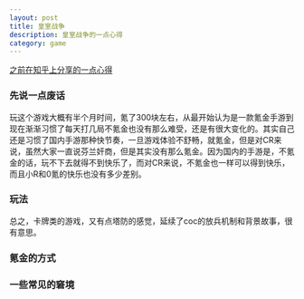```yaml
---
layout: post
title: 皇室战争
description: 皇室战争的一点心得
category: game
---
```


[之前在知乎上分享的一点心得](https://www.zhihu.com/question/39658075/answer/91817642)

### 先说一点废话

玩这个游戏大概有半个月时间，氪了300块左右，从最开始认为是一款氪金手游到现在渐渐习惯了每天打几局不氪金也没有那么难受，还是有很大变化的。其实自己还是习惯了国内手游那种快节奏，一旦游戏体验不舒畅，就氪金，但是对CR来说，虽然大家一直说芬兰奸商，但是其实没有那么氪金。因为国内的手游是，不氪金的话，玩不下去就得不到快乐了，而对CR来说，不氪金也一样可以得到快乐，而且小R和0氪的快乐也没有多少差别。

<!-- more -->

### 玩法

总之，卡牌类的游戏，又有点塔防的感觉，延续了coc的放兵机制和背景故事，很有意思。

### 氪金的方式

### 一些常见的窘境
